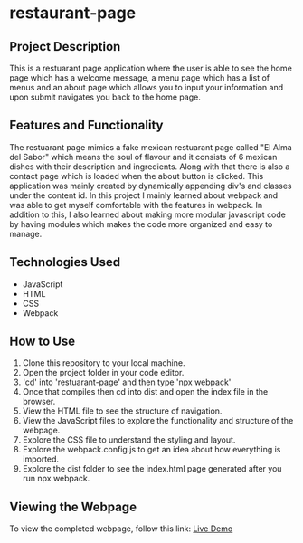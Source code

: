 # restaurant-page

## Project Description
This is a restuarant page application where the user is able to see the home page which has a welcome message, a menu page which has a list of menus and an about page which allows you to input your information and upon submit navigates you back to the home page. 

## Features and Functionality
The restuarant page mimics a fake mexican restuarant page called "El Alma del Sabor" which means the soul of flavour and it consists of 6 mexican dishes with their description and ingredients. Along with that there is also a contact page which is loaded when the about button is clicked. This application was mainly created by dynamically appending div's and classes under the content id. In this project I mainly learned about webpack and was able to get myself comfortable with the features in webpack. In addition to this, I also learned about making more modular javascript code by having modules which makes the code more organized and easy to manage.

## Technologies Used
- JavaScript
- HTML
- CSS
- Webpack

## How to Use
1. Clone this repository to your local machine.
2. Open the project folder in your code editor.
3. 'cd' into 'restuarant-page' and then type 'npx webpack'
4. Once that compiles then cd into dist and open the index file in the browser.
5. View the HTML file to see the structure of navigation.
6. View the JavaScript files to explore the functionality and structure of the webpage.
7. Explore the CSS file to understand the styling and layout.
8. Explore the webpack.config.js to get an idea about how everything is imported.
9. Explore the dist folder to see the index.html page generated after you run npx webpack.

## Viewing the Webpage
To view the completed webpage, follow this link: [Live Demo](https://areeshajat.github.io/restaurant-page/)

